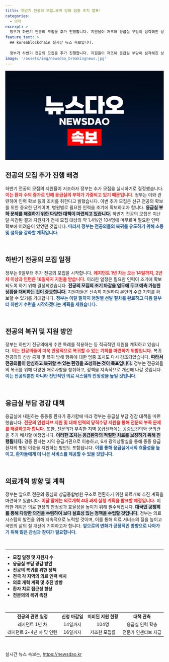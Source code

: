 ```yaml
---
title: 하반기 전공의 모집…복귀 방해 엄중 조치 발표!
categories:
  - 의학
excerpt: >
  정부가 하반기 전공의 모집을 추가 진행합니다. 지원율이 저조해 응급실 부담이 심각해진 상황, 의료 인력 확보에 나선 정부의 계획은? 지금 바로 확인하세요!
feature_text: >
  ## koreablockchain 실시간 뉴스 속보입니다.

  정부가 하반기 전공의 모집을 추가 진행합니다. 지원율이 저조해 응급실 부담이 심각해진 상황, 의료 인력 확보에 나선 정부의 계획은? 지금 바로 확인하세요!
image: '/assets/img/newsdao_breakingnews.jpg'
---
```


<p><img src="/assets/img/newsdao_breakingnews.jpg" alt="koreablockchain 속보" /></p>

<h2 data-ke-size="size26">전공의 모집 추가 진행 배경</h2>

<p data-ke-size="size16">하반기 전공의 모집의 지원율이 저조하자 정부는 추가 모집을 실시하기로 결정했습니다. <b><span style="color: #ee2323;">이는 환자 수의 증가로 인해 응급실의 부하가 가중되고 있기 때문입니다.</span></b> 정부는 이와 관련하여 인력 확보 등의 조치를 취한다고 밝혔습니다. 이번 추가 모집은 신규 전공의 확보를 위한 중요한 단계이며, 병원별로 필요한 인력을 조기에 확보하고자 합니다. <b><span style="background-color: #21538527;">응급실 부하 문제를 해결하기 위한 다양한 대책이 마련되고 있습니다.</span></b> 하반기 전공의 모집은 지난달 마감된 결과 지원자가 전체 모집 대상의 약 1.4%인 104명에 머무르며 필요한 인력 확보에 어려움이 있었던 것입니다. <b><span style="color: #1a5490;">따라서 정부는 전공의들의 복귀를 유도하기 위해 소통 및 설득을 강화할 계획입니다.</span></b></p>

<p data-ke-size="size16">&nbsp;</p>

<h2 data-ke-size="size26">하반기 전공의 모집 일정</h2>

<p data-ke-size="size16">정부는 9일부터 추가 전공의 모집을 시작합니다. <b><span style="color: #ee2323;">레지던트 1년 차는 오는 14일까지, 2년 차 이상과 인턴은 16일까지 지원을 받습니다.</span></b> 이러한 일정은 필요한 인력이 조기에 확보되도록 하기 위해 결정되었습니다. <b><span style="background-color: #21538527;">전공의 모집의 조기 마감을 염두에 두고 예측 가능한 상황을 대비하는 것이 중요합니다.</span></b> 지원자들은 신속히 지원하여 본인의 수련 기회를 확보할 수 있기를 기대합니다. <b><span style="color: #1a5490;">정부는 이달 말까지 병원별 선발 절차를 완료하고 다음 달부터 하반기 수련을 시작하겠다는 계획을 세웠습니다.</span></b></p>

<p data-ke-size="size16">&nbsp;</p>

<h2 data-ke-size="size26">전공의 복귀 및 지원 방안</h2>

<p data-ke-size="size16">정부는 하반기 전공의에게 수련 특례를 적용하는 등 적극적인 지원을 계획하고 있습니다. <b><span style="color: #ee2323;">이는 전공의들이 더욱 안정적으로 복귀할 수 있는 기회를 마련하기 위함입니다.</span></b> 복귀 전공의의 신상 공개 및 복귀 방해 행위에 대한 엄중 조치도 다시 강조되었습니다. <b><span style="background-color: #21538527;">따라서 전공의들이 안심하고 복귀할 수 있는 환경을 조성하는 것이 목표입니다.</span></b> 정부는 전공의들의 복귀를 위해 다양한 애로사항을 청취하고, 정책을 지속적으로 개선해 나갈 것입니다. <b><span style="color: #1a5490;">이는 전공의뿐만 아니라 전반적인 의료 시스템의 안정성을 높일 것입니다.</span></b></p>

<p data-ke-size="size16">&nbsp;</p>

<h2 data-ke-size="size26">응급실 부담 경감 대책</h2>

<p data-ke-size="size16">응급실에 내원하는 중등증 환자가 증가함에 따라 정부는 응급실 부담 경감 대책을 마련했습니다. <b><span style="color: #ee2323;">전문의 인센티브 지원 및 대체 인력의 당직수당 지원을 통해 전문의 부족 문제를 해결하고자 합니다.</span></b> 또한, 전문의가 부족한 지역 응급센터에는 공중보건의와 군의관을 추가 배치할 예정입니다. <b><span style="background-color: #21538527;">이러한 조치는 응급환자의 적절한 치료를 보장하기 위해 진행됩니다.</span></b> 경증 환자는 지역 응급기관으로 이송하고, 6개 광역상황실을 통해 중증 응급환자의 병원 이송을 지원하는 방안도 포함됩니다. <b><span style="color: #1a5490;">이를 통해 응급실에서의 효율성을 높이고, 환자들에게 더 나은 서비스를 제공할 수 있을 것입니다.</span></b></p>

<p data-ke-size="size16">&nbsp;</p>

<h2 data-ke-size="size26">의료개혁 방향 및 계획</h2>

<p data-ke-size="size16">정부는 앞으로 전문의 중심의 상급종합병원 구조로 전환하기 위한 의료개혁 추진 계획을 마련하고 있습니다. <b><span style="color: #ee2323;">이달 말에는 의료개혁 4대 과제 실행 계획을 발표할 예정입니다.</span></b> 이러한 계획은 의료 현장의 안정성과 효율성을 높이기 위해 필수적입니다. <b><span style="background-color: #21538527;">대국민 공청회를 통해 다양한 의견을 수렴하여 보다 실효성 있는 정책을 수립할 것입니다.</span></b> 정부는 의료 시스템의 발전을 위해 지속적으로 노력할 것이며, 이를 통해 의료 서비스의 질을 높이고 국민의 삶의 질 개선에 기여하고자 합니다. <b><span style="color: #1a5490;">앞으로의 변화가 긍정적인 방향으로 나아가기 위해 많은 관심과 참여가 필요합니다.</span></b></p>

<p data-ke-size="size16">&nbsp;</p>

<hr style="height: 1px; border-width: 0; color: gray; background-color: gray;" />

<ul>
<li><b>모집 일정 및 지원자 수</b></li>
<li><b>응급실 부담 경감 방안</b></li>
<li><b>전공의 복귀를 위한 정책</b></li>
<li><b>전국 각 지역의 의료 인력 배치</b></li>
<li><b>의료 개혁 계획 및 추진 방향</b></li>
<li><b>환자 치료 접근성 향상</b></li>
<li><b>전문의의 복귀 촉진</b></li>
</ul>

<p data-ke-size="size16">&nbsp;</p>

<table style="width: 100%; border-collapse: collapse;">
<tr>
<td style="text-align: center; height: 17px;"><b>전공의 관련 일정</b></td>
<td style="text-align: center; height: 17px;"><b>신청 마감일</b></td>
<td style="text-align: center; height: 17px;"><b>미비된 지원 현황</b></td>
<td style="text-align: center; height: 17px;"><b>대책 관측</b></td>
</tr>
<tr>
<td style="text-align: center; height: 17px;">레지던트 1년 차</td>
<td style="text-align: center; height: 17px;">14일까지</td>
<td style="text-align: center; height: 17px;">104명</td>
<td style="text-align: center; height: 17px;">응급실 인력 확충</td>
</tr>
<tr>
<td style="text-align: center; height: 17px;">레지던트 2~4년 차 및 인턴</td>
<td style="text-align: center; height: 17px;">16일까지</td>
<td style="text-align: center; height: 17px;">저조한 모집률</td>
<td style="text-align: center; height: 17px;">전문가 인센티브 지급</td>
</tr>
</table>

<p data-ke-size="size16">&nbsp;</p>
실시간 뉴스 속보는, <a href="https://newsdao.kr" rel="dofollow">https://newsdao.kr</a>


